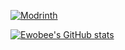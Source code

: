 [![Modrinth](https://img.shields.io/badge/Modrinth-Ewobee-1bd96a)](https://modrinth.com/user/ewobee)

[![Ewobee's GitHub stats](https://github-readme-stats.vercel.app/api?username=ewobee&show_icons=true&theme=nord&hide_border=true)](https://github.com/ewobee)
